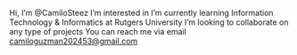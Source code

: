 Hi, I’m @CamiloSteez
I’m interested in 
I’m currently learning Information Technology & Informatics at Rutgers University
I’m looking to collaborate on any type of projects
You can reach me via email camiloguzman202453@gmail.com
<!---
CamiloSteez/CamiloSteez is a ✨ special ✨ repository because its `README.md` (this file) appears on your GitHub profile.
You can click the Preview link to take a look at your changes.
--->
